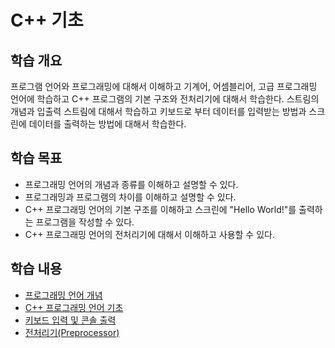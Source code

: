 # C++ 기초 

## 학습 개요

프로그램 언어와 프로그래밍에 대해서 이해하고 기계어, 어셈블리어, 고급 프로그래밍 언어에 학습하고 C++ 프로그램의 기본 구조와 전처리기에 대해서 학습한다. 스트림의 개념과 입출력 스트림에 대해서 학습하고 키보드로 부터 데이터를 입력받는 방법과 스크린에 데이터를 출력하는 방법에 대해서 학습한다. 

## 학습 목표

- 프로그래밍 언어의 개념과 종류를 이해하고 설명할 수 있다.
- 프로그래밍과 프로그램의 차이를 이해하고 설명할 수 있다.
- C++ 프로그래밍 언어의 기본 구조를 이해하고 스크린에 "Hello World!"를 출력하는 프로그램을 작성할 수 있다.
- C++ 프로그래밍 언어의 전처리기에 대해서 이해하고 사용할 수 있다.


## 학습 내용

- [프로그래밍 언어 개념](./ProgrammingLanguage.md)
- [C++ 프로그래밍 언어 기초](./Basic.md) 
- [키보드 입력 및 콘솔 출력](./InOut.md)
- [전처리기(Preprocessor)](./Preprocessor.md)


